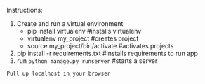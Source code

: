 Instructions:
1. Create and run a virtual environment
    - pip install virtualenv            #installs virtualenv
    - virtualenv my_project             #creates project
    - source my_project/bin/activate    #activates projects
2. pip install -r requirements.txt      #installs requirements to run app
3. run `python manage.py runserver`     #starts a server

```
Pull up localhost in your browser
```
